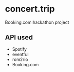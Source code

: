 # concert.trip

Booking.com hackathon project

## API used

* Spotify
* eventful
* rom2rio
* Booking.com
